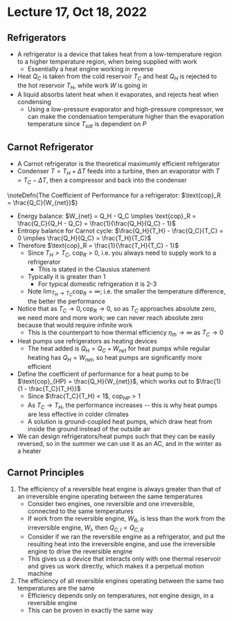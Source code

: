 # Lecture 17, Oct 18, 2022

## Refrigerators

* A refrigerator is a device that takes heat from a low-temperature region to a higher temperature region, when being supplied with work
	* Essentially a heat engine working in reverse
* Heat $Q_C$ is taken from the cold reservoir $T_C$ and heat $Q_H$ is rejected to the hot reservoir $T_H$, while work $W$ is going in
* A liquid absorbs latent heat when it evaporates, and rejects heat when condensing
	* Using a low-pressure evaporator and high-pressure compressor, we can make the condensation temperature higher than the evaporation temperature since $T_{sat}$ is dependent on $P$

## Carnot Refrigerator

* A Carnot refrigerator is the theoretical maximumly efficient refrigerator
* Condenser $T = T_H + \Delta T$ feeds into a turbine, then an evaporator with $T = T_C - \Delta T$, then a compressor and back into the condenser

\noteDefn{The Coefficient of Performance for a refrigerator: $\text{cop}_R = \frac{Q_C}{W_{net}}$}

* Energy balance: $W_{net} = Q_H - Q_C \implies \text{cop}_R = \frac{Q_C}{Q_H - Q_C} = \frac{1}{\frac{Q_H}{Q_C} - 1}$
* Entropy balance for Carnot cycle: $\frac{Q_H}{T_H} - \frac{Q_C}{T_C} = 0 \implies \frac{Q_H}{Q_C} = \frac{T_H}{T_C}$
* Therefore $\text{cop}_R = \frac{1}{\frac{T_H}{T_C} - 1}$
	* Since $T_H > T_C$, $\text{cop}_R > 0$, i.e. you always need to supply work to a refrigerator
		* This is stated in the Clausius statement
	* Typically it is greater than 1
		* For typical domestic refrigeration it is 2-3
	* Note $\lim _{T_H \to T_C} \text{cop}_R = \infty$; i.e. the smaller the temperature difference, the better the performance
* Notice that as $T_C \to 0, \text{cop}_R \to 0$, so as $T_C$ approaches absolute zero, we need more and more work; we can never reach absolute zero because that would require infinite work
	* This is the counterpart to how thermal efficiency $\eta _{th} \to \infty$ as $T_C \to 0$
* Heat pumps use refrigerators as heating devices
	* The heat added is $Q_H = Q_C + W_{net}$ for heat pumps while regular heating has $Q_H = W_{net}$, so heat pumps are significantly more efficient
* Define the coefficient of performance for a heat pump to be $\text{cop}_{HP} = \frac{Q_H}{W_{net}}$, which works out to $\frac{1}{1 - \frac{T_C}{T_H}}$
	* Since $\frac{T_C}{T_H} < 1$, $\text{cop}_{HP} > 1$
	* As $T_C \to T_H$, the performance increases -- this is why heat pumps are less effective in colder climates
	* A solution is ground-coupled heat pumps, which draw heat from inside the ground instead of the outside air
* We can design refrigerators/heat pumps such that they can be easily reversed, so in the summer we can use it as an AC, and in the winter as a heater

## Carnot Principles

1. The efficiency of a reversible heat engine is always greater than that of an irreversible engine operating between the same temperatures
	* Consider two engines, one reversible and one irreversible, connected to the same temperatures
	* If work from the reversible engine, $W_R$, is less than the work from the irreversible engine, $W_I$, then $Q_{C,I} < Q_{C,R}$
	* Consider if we ran the reversible engine as a refrigerator, and put the resulting heat into the irreversible engine, and use the irreversible engine to drive the reversible engine
	* This gives us a device that interacts only with one thermal reservoir and gives us work directly, which makes it a perpetual motion machine
2. The efficiency of all reversible engines operating between the same two temperatures are the same
	* Efficiency depends only on temperatures, not engine design, in a reversible engine
	* This can be proven in exactly the same way


